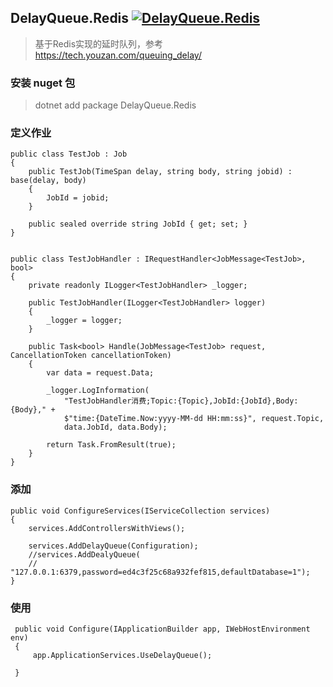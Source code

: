 ## DelayQueue.Redis [![DelayQueue.Redis](https://img.shields.io/nuget/v/DelayQueue.Redis.svg)](https://www.nuget.org/packages/DelayQueue.Redis/)

> 基于Redis实现的延时队列，参考 https://tech.youzan.com/queuing_delay/



### 安装 nuget 包

> dotnet add package DelayQueue.Redis

### 定义作业

    public class TestJob : Job
    {
        public TestJob(TimeSpan delay, string body, string jobid) : base(delay, body)
        {
            JobId = jobid;
        }

        public sealed override string JobId { get; set; }
    }


    public class TestJobHandler : IRequestHandler<JobMessage<TestJob>, bool>
    {
        private readonly ILogger<TestJobHandler> _logger;

        public TestJobHandler(ILogger<TestJobHandler> logger)
        {
            _logger = logger;
        }

        public Task<bool> Handle(JobMessage<TestJob> request, CancellationToken cancellationToken)
        {
            var data = request.Data;

            _logger.LogInformation(
                "TestJobHandler消费;Topic:{Topic},JobId:{JobId},Body:{Body}," +
                $"time:{DateTime.Now:yyyy-MM-dd HH:mm:ss}", request.Topic,
                data.JobId, data.Body);

            return Task.FromResult(true);
        }
    }

### 添加

    public void ConfigureServices(IServiceCollection services)
    {
        services.AddControllersWithViews();

        services.AddDelayQueue(Configuration);
        //services.AddDealyQueue(
        //  "127.0.0.1:6379,password=ed4c3f25c68a932fef815,defaultDatabase=1");
    }

### 使用

     public void Configure(IApplicationBuilder app, IWebHostEnvironment env)
     {
         app.ApplicationServices.UseDelayQueue();	
	 
	 }




